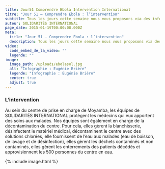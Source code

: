 ```yaml
---
title: Jour51 Comprendre Ebola Intervention International
titre: "Jour 51 – Comprendre Ebola : l’intervention"
subtitle: Tous les jours cette semaine nous vous proposons via des infographies de mieux comprendre le virus Ebola...
auteur: SOLIDARITÉS INTERNATIONAL
page_date: 2015-01-19T00:00:00.000Z
meta:
  title: "Jour 51 – Comprendre Ebola : l’intervention"
  description: Tous les jours cette semaine nous vous proposons via des infographies de mieux comprendre le virus Ebola...
video:
  code_embed_de_la_video: ""
  legende: ""
image:
  image_path: /uploads/ebolasol.jpg
  alt: "Infographie : Eugénie Brière"
  legende: "Infographie : Eugénie Brière"
  center: true
  adjust: true
---
```

### L'intervention

Au sein du centre de prise en charge de Moyamba, les &eacute;quipes de SOLIDARIT&Eacute;S INTERNATIONAL prot&egrave;gent les m&eacute;decins qui eux apportent des soins aux malades. Nos &eacute;quipes sont &eacute;galement en charge de la d&eacute;contamination du centre. Pour cela, elles g&egrave;rent la blanchisserie, d&eacute;sinfectent le mat&eacute;riel m&eacute;dical, d&eacute;contaminent le centre avec des solutions chlor&eacute;es, elle fournissent de l’eau aux malades (eau de boisson, de lavage et de d&eacute;sinfection), elles g&egrave;rent les d&eacute;chets contamin&eacute;s et non contamin&eacute;s, elles g&egrave;rent les enterrements des patients d&eacute;c&eacute;d&eacute;s et approvisionnent les 500 personnes du centre en eau.

{% include image.html %}
